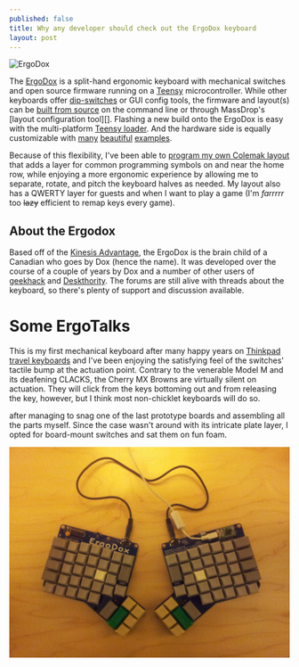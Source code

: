 ```yaml
---
published: false
title: Why any developer should check out the ErgoDox keyboard
layout: post
---
```



![ErgoDox](https://d3jqoivu6qpygv.cloudfront.net/img_bucket/ergodox/_W3T2166.jpg)

The [ErgoDox][] is a split-hand ergonomic keyboard with mechanical switches and open source firmware running on a [Teensy][] microcontroller. While other keyboards offer [dip-switches][codekeyboard] or GUI config tools, the firmware and layout(s) can be [built from source][0] on the command line or through MassDrop's [layout configuration tool][]. Flashing a new build onto the ErgoDox is easy with the multi-platform [Teensy loader][]. And the hardware side is equally customizable with [many][3] [beautiful][4] [examples][5].

Because of this flexibility, I've been able to [program my own Colemak layout][mylayout] that adds a layer for common programming symbols on and near the home row, while enjoying a more ergonomic experience by allowing me to separate, rotate, and pitch the keyboard halves as needed. My layout also has a QWERTY layer for guests and when I want to play a game (I'm *farrrrr* too ~~lazy~~ efficient to remap keys every game).

## About the Ergodox

Based off of the [Kinesis Advantage][6], the ErgoDox is the brain child of a Canadian who goes by Dox (hence the name). It was developed over the course of a couple of years by Dox and a number of other users of [geekhack][] and [Deskthority][]. The forums are still alive with threads about the keyboard, so there's plenty of support and discussion available.

# Some ErgoTalks

This is my first mechanical keyboard after many happy years on [Thinkpad travel keyboards][2] and I've been enjoying the satisfying feel of the switches' tactile bump at the actuation point. Contrary to the venerable Model M and its deafening CLACKS, the Cherry MX Browns are virtually silent on actuation. They will click from the keys bottoming out and from releasing the key, however, but I think most non-chicklet keyboards will do so.

after managing to snag one of the last prototype boards and assembling all the parts myself. Since the case wasn't around with its intricate plate layer, I opted for board-mount switches and sat them on fun foam. 

![jjt-ergo-prototype.jpg](/assets/media/jjt-ergo-prototype.jpg)


[ErgoDox]: http://ergodox.org/
[Teensy]: http://www.pjrc.com/teensy/
[geekhack]: http://geekhack.org/
[Deskthority]: http://deskthority.net/
[layout config tool]: https://www.massdrop.com/ext/ergodox
[Teensy loader]: http://www.pjrc.com/teensy/loader.html
[codekeyboard]: http://codekeyboards.com/
[mylayout]: https://github.com/jjt/ergodox-firmware/blob/master/src/keyboard/ergodox/layout/colemak-symbol-mod.c

[0]: https://github.com/benblazak/ergodox-firmware
[2]: http://www.ideacouture.com/blog/wp-content/uploads/2009/09/thinkpad-keyboard-beauty-1024x402.jpg
[3]: http://geekhack.org/index.php?topic=43709.0
[4]: http://farm4.staticflickr.com/3833/8943930400_c2e1f0b47e_z.jpg
[5]: http://geekhack.org/index.php?topic=46860.msg996709#msg996709
[6]: http://www.kinesis-ergo.com/images/cont-above-hands-blk630x390.jpg